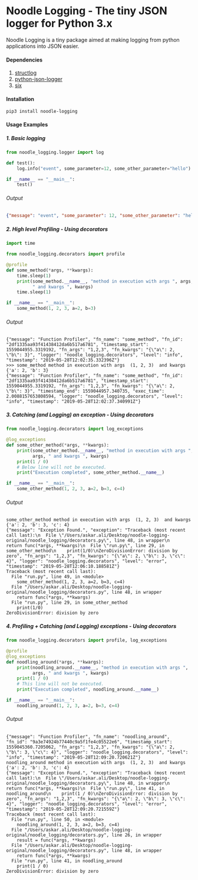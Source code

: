 # Noodle Logging - The tiny JSON logger for Python 3.x

Noodle Logging is a tiny package aimed at making logging from python applications into JSON easier.


#### Dependencies
1. [structlog](https://github.com/hynek/structlog)
2. [python-json-logger](https://github.com/madzak/python-json-logger)
3. [six](https://github.com/benjaminp/six)


#### Installation

```pip3 install noodle-logging```

#### Usage Examples

##### 1. Basic logging

```python
from noodle_logging.logger import log

def test():
    log.info("event", some_parameter=12, some_other_parameter="hello")

if __name__ == "__main__":
    test()
```

###### Output
```json
{"message": "event", "some_parameter": 12, "some_other_parameter": "hello", "logger": "__main__", "level": "info", "timestamp": "2019-05-28T11:59:14.975823Z"}
```

##### 2. High level Profiling - Using decorators
```python
import time

from noodle_logging.decorators import profile

@profile
def some_method(*args, **kwargs):
    time.sleep(1)
    print(some_method.__name__, "method in execution with args ", args,
          " and kwargs ", kwargs)
    time.sleep(1)

if __name__ == "__main__":
    some_method(1, 2, 3, a=2, b=3)
```

###### Output
```
{"message": "Function Profiler", "fn_name": "some_method", "fn_id": "2df1335aa93f41438412da6b517a6781", "timestamp_start": 1559044955.3319192, "fn_args": "1,2,3", "fn_kwargs": "{\"a\": 2, \"b\": 3}", "logger": "noodle_logging.decorators", "level": "info", "timestamp": "2019-05-28T12:02:35.332396Z"}
>>> some_method method in execution with args  (1, 2, 3)  and kwargs  {'a': 2, 'b': 3}
{"message": "Function Profiler", "fn_name": "some_method", "fn_id": "2df1335aa93f41438412da6b517a6781", "timestamp_start": 1559044955.3319192, "fn_args": "1,2,3", "fn_kwargs": "{\"a\": 2, \"b\": 3}", "timestamp_end": 1559044957.340735, "exec_time": 2.0088157653808594, "logger": "noodle_logging.decorators", "level": "info", "timestamp": "2019-05-28T12:02:37.340991Z"}
```

##### 3. Catching (and Logging) an exception - Using decorators
```python
from noodle_logging.decorators import log_exceptions

@log_exceptions
def some_other_method(*args, **kwargs):
    print(some_other_method.__name__, "method in execution with args ",
          args, " and kwargs ", kwargs)
    print(1 / 0)
    # Below line will not be executed.
    print("Execution completed", some_other_method.__name__)

if __name__ == "__main__":
    some_other_method(1, 2, 3, a=2, b=3, c=4)
```

###### Output
```
some_other_method method in execution with args  (1, 2, 3)  and kwargs  {'a': 2, 'b': 3, 'c': 4}
{"message": "Exception Found.", "exception": "Traceback (most recent call last):\n  File \"/Users/askar.ali/Desktop/noodle-logging-original/noodle_logging/decorators.py\", line 48, in wrapper\n    return func(*args, **kwargs)\n  File \"run.py\", line 29, in some_other_method\n    print(1/0)\nZeroDivisionError: division by zero", "fn_args": "1,2,3", "fn_kwargs": "{\"a\": 2, \"b\": 3, \"c\": 4}", "logger": "noodle_logging.decorators", "level": "error", "timestamp": "2019-05-28T12:06:10.188581Z"}
Traceback (most recent call last):
  File "run.py", line 49, in <module>
    some_other_method(1, 2, 3, a=2, b=3, c=4)
  File "/Users/askar.ali/Desktop/noodle-logging-original/noodle_logging/decorators.py", line 48, in wrapper
    return func(*args, **kwargs)
  File "run.py", line 29, in some_other_method
    print(1/0)
ZeroDivisionError: division by zero
```

##### 4. Profiling + Catching (and Logging) exceptions - Using decorators
```python
from noodle_logging.decorators import profile, log_exceptions

@profile
@log_exceptions
def noodling_around(*args, **kwargs):
    print(noodling_around.__name__, "method in execution with args ",
          args, " and kwargs ", kwargs)
    print(1 / 0)
    # This line will not be executed.
    print("Execution completed", noodling_around.__name__)

if __name__ == "__main__":
    noodling_around(1, 2, 3, a=2, b=3, c=4)

```

###### Output
```
{"message": "Function Profiler", "fn_name": "noodling_around", "fn_id": "9a3e74924b77440c9a5f1fe4c05522e6", "timestamp_start": 1559045360.7205062, "fn_args": "1,2,3", "fn_kwargs": "{\"a\": 2, \"b\": 3, \"c\": 4}", "logger": "noodle_logging.decorators", "level": "info", "timestamp": "2019-05-28T12:09:20.720621Z"}
noodling_around method in execution with args  (1, 2, 3)  and kwargs  {'a': 2, 'b': 3, 'c': 4}
{"message": "Exception Found.", "exception": "Traceback (most recent call last):\n  File \"/Users/askar.ali/Desktop/noodle-logging-original/noodle_logging/decorators.py\", line 48, in wrapper\n    return func(*args, **kwargs)\n  File \"run.py\", line 41, in noodling_around\n    print(1 / 0)\nZeroDivisionError: division by zero", "fn_args": "1,2,3", "fn_kwargs": "{\"a\": 2, \"b\": 3, \"c\": 4}", "logger": "noodle_logging.decorators", "level": "error", "timestamp": "2019-05-28T12:09:20.721559Z"}
Traceback (most recent call last):
  File "run.py", line 50, in <module>
    noodling_around(1, 2, 3, a=2, b=3, c=4)
  File "/Users/askar.ali/Desktop/noodle-logging-original/noodle_logging/decorators.py", line 26, in wrapper
    result = func(*args, **kwargs)
  File "/Users/askar.ali/Desktop/noodle-logging-original/noodle_logging/decorators.py", line 48, in wrapper
    return func(*args, **kwargs)
  File "run.py", line 41, in noodling_around
    print(1 / 0)
ZeroDivisionError: division by zero
```
